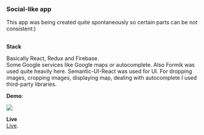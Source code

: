 ### Social-like app

This app was being created quite spontaneously so certain parts can be not consistent:)

##

**Stack**

Basically React, Redux and Firebase.  
Some Google services like Google maps or autocomplete.
Also Formik was used quite heavily here.
Semantic-UI-React was used for UI.
For dropping images, cropping images, displaying map, dealing with autocomplete I used third-party libraries.

**Demo**:

![](demo.gif)

**Live**  
[Live](https://socialapp-db2.firebaseapp.com/).
